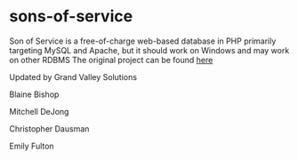 # sons-of-service
Son of Service is a free-of-charge web-based database in PHP primarily targeting MySQL and Apache, but it should work on Windows and may work on other RDBMS
The original project can be found [here](https://github.com/az0/son-of-service)

Updated by Grand Valley Solutions

Blaine Bishop 

Mitchell DeJong

Christopher Dausman 

Emily Fulton
